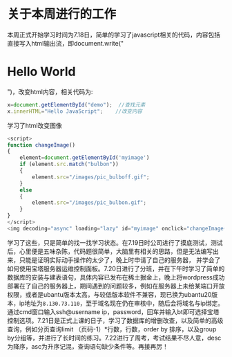 # 关于本周进行的工作

本周正式开始学习时间为7.18日，简单的学习了javascript相关的代码，内容包括直接写入html输出流，即document.write("<h1>Hello World</h1>")，改变html内容，相关代码为:

```js
x=document.getElementById("demo");  //查找元素
x.innerHTML="Hello JavaScript";    //改变内容
```

学习了html改变图像

```js
<script>
function changeImage()
{
    element=document.getElementById('myimage')
    if (element.src.match("bulbon"))
    {
        element.src="/images/pic_bulboff.gif";
    }
    else
    {
        element.src="/images/pic_bulbon.gif";
    }
}
</script>
<img decoding="async" loading="lazy" id="myimage" onclick="changeImage()" src="/images/pic_bulboff.gif" width="100" height="180">
```

学习了这些，只是简单的找一找学习状态。在7.19日时公司进行了摸底测试，测试后，心里便是五味杂陈，代码题很简单，大脑里有相关的思路，但是无法编写出来，只能是证明实际动手操作的太少了，晚上时申请了自己的服务器， 并学会了如何使用宝塔服务器运维控制面板。7.20日进行了分班，并在下午时学习了简单的数据库的安装与建表语句，具体内容已发布在稀土掘金上，晚上将wordpress成功部署在了自己的服务器上，期间遇到的问题较多，例如在服务器上未给某端口开放权限，或者是ubantu版本太高，与较低版本软件不兼容，现已换为ubantu20版本，ip地址为`8.130.73.110`，至于域名现在仍在审核中，随后会将域名与ip绑定。通过cmd窗口输入ssh@username ip，password，回车并输入bt即可选择宝塔控制选项。7.21日是正式上课的日子，学习了数据库的增删改查，以及简单的高级查询，例如分页查询limit （页码-1）*行数，行数，order by 排序，以及group by分组等，并进行了长时间的练习。7.22进行了周考，考试结果不尽人意，desc为降序，asc为升序记混，查询语句缺少条件等。再接再厉！

